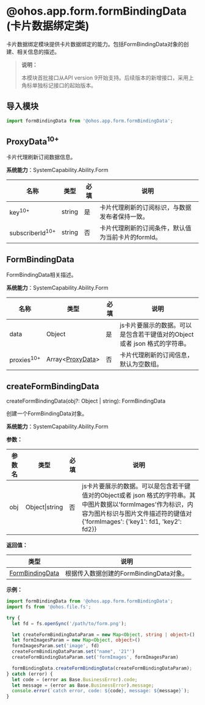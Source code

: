 # @ohos.app.form.formBindingData (卡片数据绑定类)

卡片数据绑定模块提供卡片数据绑定的能力。包括FormBindingData对象的创建、相关信息的描述。

> **说明：**
>
> 本模块首批接口从API version 9开始支持。后续版本的新增接口，采用上角标单独标记接口的起始版本。

## 导入模块

```ts
import formBindingData from '@ohos.app.form.formBindingData';
```


## ProxyData<sup>10+</sup>

卡片代理刷新订阅数据信息。

**系统能力**：SystemCapability.Ability.Form

| 名称 | 类型 | 必填 | 说明 |
| -------- | -------- | -------- | -------- |
| key<sup>10+</sup> | string | 是 | 卡片代理刷新的订阅标识，与数据发布者保持一致。|
| subscriberId<sup>10+</sup> | string | 否 | 卡片代理刷新的订阅条件，默认值为当前卡片的formId。|


## FormBindingData

FormBindingData相关描述。

**系统能力**：SystemCapability.Ability.Form

| 名称 | 类型 | 必填 | 说明 |
| -------- | -------- | -------- | -------- |
| data | Object | 是 | js卡片要展示的数据。可以是包含若干键值对的Object或者 json 格式的字符串。|
| proxies<sup>10+</sup> | Array<[ProxyData](#proxydata)> | 否 | 卡片代理刷新的订阅信息，默认为空数组。|

## createFormBindingData

createFormBindingData(obj?: Object | string): FormBindingData

创建一个FormBindingData对象。

**系统能力**：SystemCapability.Ability.Form

**参数：**

| 参数名 | 类型           | 必填 | 说明                                                         |
| ------ | -------------- | ---- | ------------------------------------------------------------ |
| obj    | Object\|string | 否   | js卡片要展示的数据。可以是包含若干键值对的Object或者 json 格式的字符串。其中图片数据以'formImages'作为标识，内容为图片标识与图片文件描述符的键值对{'formImages': {'key1': fd1, 'key2': fd2}} |


**返回值：**

| 类型                                | 说明                                    |
| ----------------------------------- | --------------------------------------- |
| [FormBindingData](#formbindingdata) | 根据传入数据创建的FormBindingData对象。 |


**示例：**

```ts
import formBindingData from '@ohos.app.form.formBindingData';
import fs from '@ohos.file.fs';

try {
  let fd = fs.openSync('/path/to/form.png');

  let createFormBindingDataParam = new Map<Object, string | object>()
  let formImagesParam = new Map<Object, object>()
  formImagesParam.set('image', fd)
  createFormBindingDataParam.set("name", '21°')
  createFormBindingDataParam.set('formImages', formImagesParam)

  formBindingData.createFormBindingData(createFormBindingDataParam);
} catch (error) {
  let code = (error as Base.BusinessError).code;
  let message = (error as Base.BusinessError).message;
  console.error(`catch error, code: ${code}, message: ${message}`);
}
```